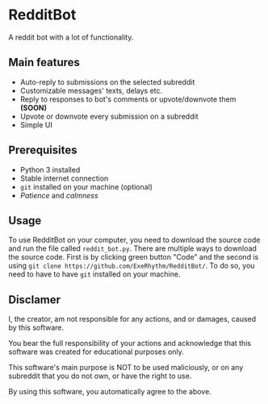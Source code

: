 # RedditBot
 A reddit bot with a lot of functionality.
 
## Main features
 * Auto-reply to submissions on the selected subreddit
 * Customizable messages' texts, delays etc.
 * Reply to responses to bot's comments or upvote/downvote them **(SOON)**
 * Upvote or downvote every submission on a subreddit
 * Simple UI
 
## Prerequisites
 * Python 3 installed
 * Stable internet connection
 * `git` installed on your machine (optional)
 * *Patience* and *calmness*

## Usage
 To use RedditBot on your computer, you need to download the source code and run the file called `reddit_bot.py`.
 There are multiple ways to download the source code. First is by clicking green button "Code" and the second is using `git clone https://github.com/ExeRhythm/RedditBot/`. To do so, you need to have to have `git` installed on your machine. 

## Disclamer 
I, the creator, am not responsible for any actions, and or damages, caused by this software.

You bear the full responsibility of your actions and acknowledge that this software was created for educational purposes only.

This software's main purpose is NOT to be used maliciously, or on any subreddit that you do not own, or have the right to use.

By using this software, you automatically agree to the above.
